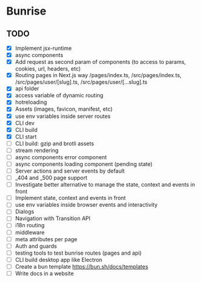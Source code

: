 # Bunrise

## TODO

- [x] Implement jsx-runtime
- [x] async components
- [x] Add request as second param of components (to access to params, cookies, url, headers, etc)
- [x] Routing pages in Next.js way /pages/index.ts, /src/pages/index.ts, /src/pages/user/[slug].ts, /src/pages/user/[...slug].ts
- [x] api folder
- [x] access variable of dynamic routing
- [x] hotreloading
- [x] Assets (images, favicon, manifest, etc)
- [x] use env variables inside server routes
- [x] CLI dev
- [x] CLI build
- [x] CLI start
- [ ] CLI build: gzip and brotli assets
- [ ] stream rendering
- [ ] async components error component
- [ ] async components loading component (pending state)
- [ ] Server actions and server events by default
- [ ] \_404 and \_500 page support
- [ ] Investigate better alternative to manage the state, context and events in front
- [ ] Implement state, context and events in front
- [ ] use env variables inside browser events and interactivity
- [ ] Dialogs
- [ ] Navigation with Transition API
- [ ] i18n routing
- [ ] middleware
- [ ] meta attributes per page
- [ ] Auth and guards
- [ ] testing tools to test bunrise routes (pages and api)
- [ ] CLI build desktop app like Electron
- [ ] Create a bun template https://bun.sh/docs/templates
- [ ] Write docs in a website
